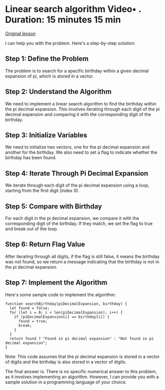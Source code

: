 # Linear search algorithm Video• . Duration: 15 minutes 15 min

[Original lesson](https://www.coursera.org/learn/uol-algorithms-and-data-structures-1/lecture/ihhPi/linear-search-algorithm)

I can help you with the problem. Here's a step-by-step solution:

## Step 1: Define the Problem
The problem is to search for a specific birthday within a given decimal expansion of pi, which is stored in a vector.

## Step 2: Understand the Algorithm
We need to implement a linear search algorithm to find the birthday within the pi decimal expansion. This involves iterating through each digit of the pi decimal expansion and comparing it with the corresponding digit of the birthday.

## Step 3: Initialize Variables
We need to initialize two vectors, one for the pi decimal expansion and another for the birthday. We also need to set a flag to indicate whether the birthday has been found.

## Step 4: Iterate Through Pi Decimal Expansion
We iterate through each digit of the pi decimal expansion using a loop, starting from the first digit (index 0).

## Step 5: Compare with Birthday
For each digit in the pi decimal expansion, we compare it with the corresponding digit of the birthday. If they match, we set the flag to true and break out of the loop.

## Step 6: Return Flag Value
After iterating through all digits, if the flag is still false, it means the birthday was not found, so we return a message indicating that the birthday is not in the pi decimal expansion.

## Step 7: Implement the Algorithm

Here's some sample code to implement the algorithm:
```
function searchBirthday(piDecimalExpansion, birthday) {
  let found = false;
  for (let i = 0; i < len(piDecimalExpansion); i++) {
    if (piDecimalExpansion[i] == birthday[i]) {
      found = true;
      break;
    }
  }
  return found ? "Found in pi decimal expansion" : "Not found in pi decimal expansion";
}
```
Note: This code assumes that the pi decimal expansion is stored in a vector of digits and the birthday is also stored in a vector of digits.

The final answer is: There is no specific numerical answer to this problem, as it involves implementing an algorithm. However, I can provide you with a sample solution in a programming language of your choice.

